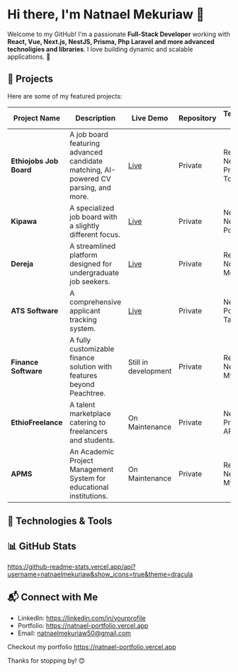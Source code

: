 # Hi there, I'm Natnael Mekuriaw 👋

Welcome to my GitHub! I'm a passionate **Full-Stack Developer** working with **React, Vue, Next.js, NestJS, Prisma, Php Laravel and more advanced technoligies and libraries**. I love building dynamic and scalable applications. 🚀

## 📌 Projects

Here are some of my featured projects:

| Project Name            | Description                                                                 | Live Demo                                   | Repository      | Technologies & Tools |
|-------------------------|---------------------------------------------------------------------------|---------------------------------------------|----------------|----------------------|
| **Ethiojobs Job Board** | A job board featuring advanced candidate matching, AI-powered CV parsing, and more. | [Live](https://ethiojobs.net) | Private | React, NestJS, Prisma, AI Tools |
| **Kipawa**             | A specialized job board with a slightly different focus.                  | [Live](https://www.kipawa.io) | Private | Next.js, NestJS, PostgreSQL |
| **Dereja**             | A streamlined platform designed for undergraduate job seekers.            | [Live](https://www.dereja.com/) | Private | React, Node.js, MongoDB |
| **ATS Software**       | A comprehensive applicant tracking system.                               | [Live](https://ats.ethiojobs.net) | Private | NestJS, PostgreSQL, Tailwind CSS |
| **Finance Software**   | A fully customizable finance solution with features beyond Peachtree.   | Still in development | Private | React, NestJS, MySQL |
| **EthioFreelance**     | A talent marketplace catering to freelancers and students.               | On Maintenance | Private | Next.js, Prisma, Stripe API |
| **APMS**               | An Academic Project Management System for educational institutions.       | On Maintenance | Private | React, NestJS, MySQL |

## 🚀 Technologies & Tools



## 📊 GitHub Stats
https://github-readme-stats.vercel.app/api?username=natnaelmekuriaw&show_icons=true&theme=dracula


## 📬 Connect with Me

- LinkedIn: https://linkedin.com/in/yourprofile
- Portfolio: https://natnael-portfolio.vercel.app
- Email: [natnaelmekuriaw50@gmail.com](mailto\:natnaelmekuriaw50@gmail.com)

Checkout my portfolio https://natnael-portfolio.vercel.app

Thanks for stopping by! 😊

